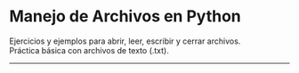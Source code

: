 # Manejo de Archivos en Python

Ejercicios y ejemplos para abrir, leer, escribir y cerrar archivos.  
Práctica básica con archivos de texto (.txt).

---
